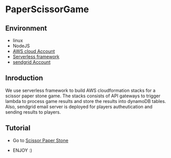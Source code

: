 # PaperScissorGame

## Environment

- linux
- NodeJS
- [AWS cloud Account](https://aws.amazon.com/console/)
- [Serverless framework](https://www.serverless.com/)
- [sendgrid Account](https://sendgrid.com/)

## Inroduction

We use serverless framework to build AWS cloudformation stacks for a scissor paper stone game. The stacks consists of API gateways to trigger lambda to process game results and store the results into dynamoDB tables. Also, sendgrid email server is deployed for players autheutication and sending results to players. 

## Tutorial

- Go to [Scissor Paper Stone](ttant.github.io/PaperScissorGame/files/websources/)

- ENJOY :)





